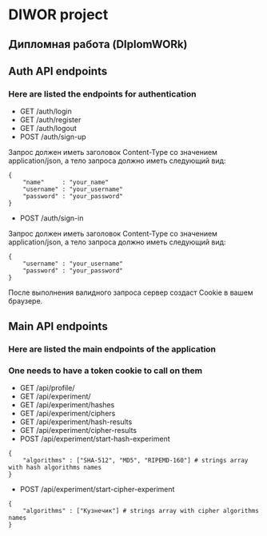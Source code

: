 # DIWOR project
## Дипломная работа (DIplomWORk)

## Auth API endpoints
### Here are listed the endpoints for authentication
- GET  /auth/login
- GET  /auth/register
- GET /auth/logout
- POST /auth/sign-up

Запрос должен иметь заголовок
Content-Type со значением application/json,
а тело запроса должно иметь следующий вид:
```
{
    "name"     : "your_name"
    "username" : "your_username"
    "password" : "your_password"
}
```
- POST /auth/sign-in

Запрос должен иметь заголовок
Content-Type со значением application/json,
а тело запроса должно иметь следующий вид:
```
{
    "username" : "your_username"
    "password" : "your_password"
}
```
После выполнения валидного запроса
сервер создаст Cookie в вашем браузере.

## Main API endpoints
### Here are listed the main endpoints of the application
### One needs to have a token cookie to call on them

- GET /api/profile/
- GET /api/experiment/
- GET /api/experiment/hashes
- GET /api/experiment/ciphers
- GET /api/experiment/hash-results
- GET /api/experiment/cipher-results
- POST /api/experiment/start-hash-experiment
```
{
    "algorithms" : ["SHA-512", "MD5", "RIPEMD-160"] # strings array with hash algorithms names
}
```
- POST /api/experiment/start-cipher-experiment
```
{
    "algorithms" : ["Кузнечик"] # strings array with cipher algorithms names
}
```